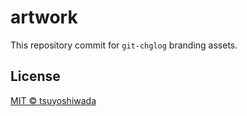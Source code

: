 # artwork

This repository commit for `git-chglog` branding assets.




## License

[MIT © tsuyoshiwada](./LICENSE)
